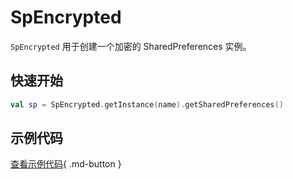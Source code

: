 # SpEncrypted

`SpEncrypted` 用于创建一个加密的 SharedPreferences 实例。

## 快速开始

```kotlin
val sp = SpEncrypted.getInstance(name).getSharedPreferences()
```

## 示例代码

[查看示例代码](https://github.com/SakurajimaMaii/Android-Vast-Extension/blob/develop/app/src/main/kotlin/com/ave/vastgui/app/sharedpreferences/SpEncryptedExample.kt){ .md-button }
